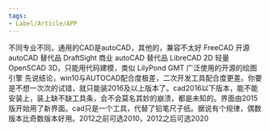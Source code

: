 ```yaml
---
tags:
- Label/Article/APP
---
```


不同专业不同，通用的CAD是autoCAD，其他的，兼容不太好
FreeCAD    开源 autoCAD 替代品
DraftSight    商业 autoCAD 替代品
LibreCAD    2D 轻量
OpenSCAD    3D，只能用代码建模，类似 LilyPond
GMT    广泛使用的开源的绘图引擎
先说结论，win10与AUTOCAD配合度极差，二次开发工具配合度更差。你要是不想一次次的试错，就只能装2016及以上版本了。cad2016以下版本，能不能安装上，装上缺不缺工具条，会不会莫名其妙的崩溃，都是未知的。界面由2015版开始用了新界面。cad只是一个工具，代替了铅笔尺子纸。据说有个规律，偶数版本比奇数版本好用。2012之前可选2010，2012之后可选2020
